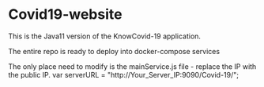 # Covid19-website

This is the Java11 version of the KnowCovid-19 application. 

The entire repo is ready to deploy into docker-compose services

The only place need to modify is the mainService.js file - replace the IP with the public IP. 
var serverURL = "http://Your_Server_IP:9090/Covid-19/";

